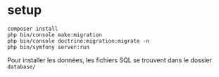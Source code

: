 # setup

```
composer install
php bin/console make:migration
php bin/console doctrine:migration:migrate -n
php bin/symfony server:run
```

Pour installer les données, les fichiers SQL se trouvent dans le dossier ``database/``